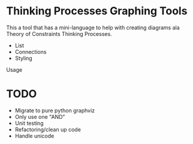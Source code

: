 Thinking Processes Graphing Tools
=================================
This a tool that has a mini-language to help with creating diagrams ala Theory
of Constraints Thinking Processes.
- List
- Connections
- Styling

Usage

TODO
====
- Migrate to pure python graphviz
- Only use one "AND"
- Unit testing
- Refactoring/clean up code
- Handle unicode
